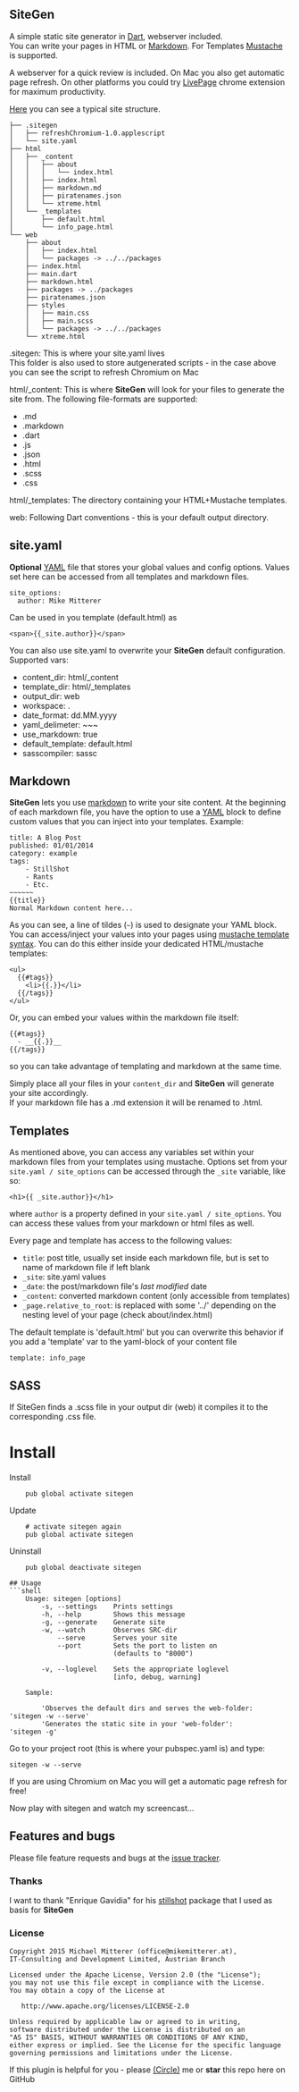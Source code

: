 ## SiteGen

A simple static site generator in [Dart][dart], webserver included.  
You can write your pages in HTML or [Markdown][markdown]. For Templates [Mustache][mustache] is supported.  

A webserver for a quick review is included. On Mac you also get automatic page refresh. On other 
platforms you could try [LivePage][livepage] chrome extension for maximum productivity.  

[Here][example] you can see a typical site structure.  

```
├── .sitegen
│   ├── refreshChromium-1.0.applescript
│   └── site.yaml
├── html
│   ├── _content
│   │   ├── about
│   │   │   └── index.html
│   │   ├── index.html
│   │   ├── markdown.md
│   │   ├── piratenames.json
│   │   └── xtreme.html
│   └── _templates
│       ├── default.html
│       └── info_page.html
└── web
    ├── about
    │   ├── index.html
    │   └── packages -> ../../packages
    ├── index.html
    ├── main.dart
    ├── markdown.html
    ├── packages -> ../packages
    ├── piratenames.json
    ├── styles
    │   ├── main.css
    │   ├── main.scss
    │   └── packages -> ../../packages
    └── xtreme.html
```

.sitegen: This is where your site.yaml lives  
This folder is also used to store autgenerated scripts - in the case above you can see
the script to refresh Chromium on Mac

html/_content: This is where **SiteGen** will look for your files to generate the site from.
The following file-formats are supported:

- .md
- .markdown
- .dart
- .js
- .json
- .html
- .scss
- .css
                    
html/_templates: The directory containing your HTML+Mustache templates.

web: Following Dart conventions - this is your default output directory.

## site.yaml
**Optional** [YAML][yaml] file that stores your global values and config options.
Values set here can be accessed from all templates and markdown files.

```
site_options:
  author: Mike Mitterer
```

Can be used in you template (default.html) as
```
<span>{{_site.author}}</span>
```

You can also use site.yaml to overwrite your **SiteGen** default configuration.  
Supported vars:

- content_dir: html/_content 
- template_dir: html/_templates
- output_dir: web
- workspace: .
- date_format: dd.MM.yyyy
- yaml_delimeter: ~~~
- use_markdown: true
- default_template: default.html
- sasscompiler: sassc

## Markdown
**SiteGen** lets you use [markdown][markdown] to write your site content. At the beginning of each markdown file, you
have the option to use a [YAML][yaml] block to define custom values that you can inject into your templates. Example:

    title: A Blog Post
    published: 01/01/2014
    category: example
    tags:
        - StillShot
        - Rants
        - Etc.
    ~~~~~~
    {{title}}
    Normal Markdown content here...

As you can see, a line of tildes (`~`) is used to designate your YAML block. You can access/inject your values into
your pages using [mustache template syntax][mustache]. You can do this either inside your dedicated HTML/mustache templates:

    <ul>
      {{#tags}}
        <li>{{.}}</li>
      {{/tags}}
    </ul>

Or, you can embed your values within the markdown file itself:

    {{#tags}}
      - __{{.}}__
    {{/tags}}

so you can take advantage of templating and markdown at the same time.

Simply place all your files in your `content_dir` and **SiteGen** will generate your site accordingly.      
If your markdown file has a .md extension it will be renamed to .html.
    
## Templates
As mentioned above, you can access any variables set within your markdown files from your templates using mustache. Options
set from your `site.yaml / site_options` can be accessed through the `_site` variable, like so:

    <h1>{{ _site.author}}</h1>

where `author` is a property defined in your `site.yaml / site_options`. You can access these values from your markdown or html files as well.

Every page and template has access to the following values:

- `title`: post title, usually set inside each markdown file, but is set to name of markdown file if left blank
- `_site`: site.yaml values
- `_date`: the post/markdown file's _last modified_ date
- `_content`: converted markdown content (only accessible from templates)
- `_page.relative_to_root`: is replaced with some '../' depending on the nesting level of your page (check about/index.html)
    
The default template is 'default.html' but you can overwrite this behavior if you add a 'template' var to the yaml-block of your content file

    template: info_page
    
## SASS
If SiteGen finds a .scss file in your output dir (web) it compiles it to the corresponding .css file.    
    
# Install
Install
```shell
    pub global activate sitegen
```

Update
```shell
    # activate sitegen again
    pub global activate sitegen
```

Uninstall
```shell
    pub global deactivate sitegen    
    
## Usage    
```shell
    Usage: sitegen [options]
        -s, --settings    Prints settings
        -h, --help        Shows this message
        -g, --generate    Generate site
        -w, --watch       Observes SRC-dir
            --serve       Serves your site
            --port        Sets the port to listen on
                          (defaults to "8000")
    
        -v, --loglevel    Sets the appropriate loglevel
                          [info, debug, warning]
    
    Sample:
    
        'Observes the default dirs and serves the web-folder:  'sitegen -w --serve'
        'Generates the static site in your 'web-folder':       'sitegen -g'    
```

Go to your project root (this is where your pubspec.yaml is) and type:

    sitegen -w --serve
        
If you are using Chromium on Mac you will get a automatic page refresh for free!
 
Now play with sitegen and watch my screencast...

## Features and bugs
Please file feature requests and bugs at the [issue tracker][tracker].

### Thanks
I want to thank "Enrique Gavidia" for his [stillshot][stillshot] package that I used as basis for **SiteGen** 

### License

    Copyright 2015 Michael Mitterer (office@mikemitterer.at),
    IT-Consulting and Development Limited, Austrian Branch

    Licensed under the Apache License, Version 2.0 (the "License");
    you may not use this file except in compliance with the License.
    You may obtain a copy of the License at

       http://www.apache.org/licenses/LICENSE-2.0

    Unless required by applicable law or agreed to in writing,
    software distributed under the License is distributed on an
    "AS IS" BASIS, WITHOUT WARRANTIES OR CONDITIONS OF ANY KIND,
    either express or implied. See the License for the specific language
    governing permissions and limitations under the License.


If this plugin is helpful for you - please [(Circle)](http://gplus.mikemitterer.at/) me
or **star** this repo here on GitHub


[dart]: https://www.dartlang.org/
[tracker]: https://github.com/MikeMitterer/dart-sitegen/issues
[markdown]: http://daringfireball.net/projects/markdown/syntax
[mustache]: http://mustache.github.io/mustache.5.html
[livepage]: https://chrome.google.com/webstore/detail/livepage/pilnojpmdoofaelbinaeodfpjheijkbh
[example]: https://github.com/MikeMitterer/dart-sitegen/tree/master/examples/simple
[yaml]: http://rhnh.net/2011/01/31/yaml-tutorial
[stillshot]: https://pub.dartlang.org/packages/stillshot
